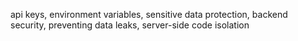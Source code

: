 api keys, environment variables, sensitive data protection, backend security, preventing data leaks, server-side code isolation